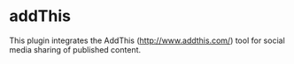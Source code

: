 # addThis
This plugin integrates the AddThis (http://www.addthis.com/) tool for social media sharing of published content.
